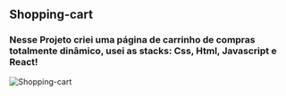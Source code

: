 ## Shopping-cart

### Nesse Projeto criei uma página de carrinho de compras totalmente dinâmico, usei as stacks: Css, Html, Javascript e React!

![Shopping-cart](https://gusvioli.github.io/static/media/bgprojeto3.19b63c94040c7dde11e5.png "Shopping-cart logo")
